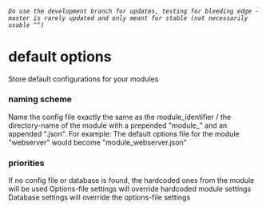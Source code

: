 ###### `Do use the development branch for updates, testing for bleeding edge - master is rarely updated and only meant for stable (not necessarily usable ^^)`

# default options
Store default configurations for your modules

### naming scheme
Name the config file exactly the same as the module_identifier / the directory-name of the module with a prepended "module_" and an appended ".json".
For example: The default options file for the module "webserver" would become "module_webserver.json"

### priorities
If no config file or database is found, the hardcoded ones from the module will be used
Options-file settings will override hardcoded module settings
Database settings will override the options-file settings
